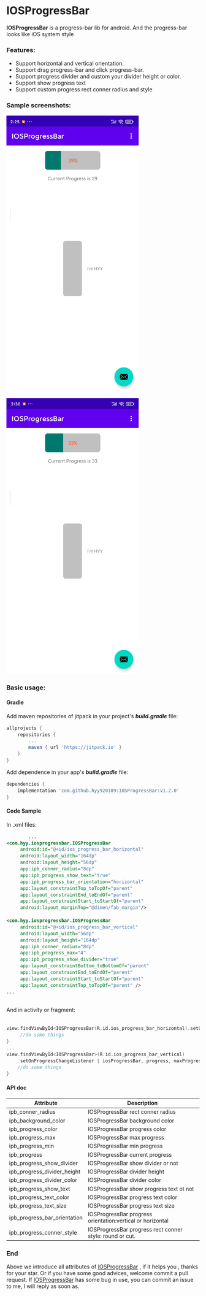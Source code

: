 # 	IOSProgressBar

**IOSProgressBar** is a progress-bar lib for android. And the progress-bar looks like iOS system style

### Features:

- Support horizontal and vertical orientation.
- Support drag progress-bar and click progress-bar.
- Support progress divider and custom your divider height or color.
- Support show progress text
- Support custom progress rect conner radius and style

### Sample screenshots:

![ios-progress-bar-1](https://github.com/hyy920109/IOSProgressBar/blob/main/screen-shots/ios-progress-bar-1.gif)



![ios-progrss-bar-2](https://github.com/hyy920109/IOSProgressBar/blob/main/screen-shots/ios-progress-bar-2.gif)

### Basic usage:

#### Gradle

Add  maven repositories of jitpack in your project's ***build.gradle*** file:

```groovy
allprojects {
    repositories {
        ...
        maven { url 'https://jitpack.io' }
    }
}
```

Add dependence in your app's ***build.gradle*** file:

```groovy
dependencies {		
	implementation 'com.github.hyy920109:IOSProgressBar:v1.2.0'
}
```

#### Code Sample

In .xml files:

```xml
		...
<com.hyy.iosprogressbar.IOSProgressBar
     android:id="@+id/ios_progress_bar_horizontal"
     android:layout_width="164dp"
     android:layout_height="56dp"
     app:ipb_conner_radius="8dp"
     app:ipb_progress_show_text="true"
     app:ipb_progress_bar_orientation="horizontal"
     app:layout_constraintTop_toTopOf="parent"
     app:layout_constraintEnd_toEndOf="parent"
     app:layout_constraintStart_toStartOf="parent"
     android:layout_marginTop="@dimen/fab_margin"/>

<com.hyy.iosprogressbar.IOSProgressBar
     android:id="@+id/ios_progress_bar_vertical"
     android:layout_width="56dp"
     android:layout_height="164dp"
     app:ipb_conner_radius="8dp"
     app:ipb_progress_max="4"
     app:ipb_progress_show_divider="true"
     app:layout_constraintBottom_toBottomOf="parent"
     app:layout_constraintEnd_toEndOf="parent"
     app:layout_constraintStart_toStartOf="parent"
     app:layout_constraintTop_toTopOf="parent" />
...
   
```

And in activity or fragment:

```kotlin

view.findViewById<IOSProgressBar(R.id.ios_progress_bar_horizontal).setOnProgressChangeListener { iosProgressBar, progress, maxProgress, minProgress, actionUp ->
     //do some things
}
...
view.findViewById<IOSProgressBar>(R.id.ios_progress_bar_vertical)
    .setOnProgressChangeListener { iosProgressBar, progress, maxProgress, minProgress, actionUp ->
    //do some things
}
```

#### API doc

| Attribute                    | Description                                                |
| ---------------------------- | ---------------------------------------------------------- |
| ipb_conner_radius            | IOSProgressBar rect conner radius                          |
| ipb_background_color         | IOSProgressBar background color                            |
| ipb_progress_color           | IOSProgressBar progress color                              |
| ipb_progress_max             | IOSProgressBar max progress                                |
| ipb_progress_min             | IOSProgressBar min progress                                |
| ipb_progress                 | IOSProgressBar current progress                            |
| ipb_progress_show_divider    | IOSProgressBar show divider or not                         |
| ipb_progress_divider_height  | IOSProgressBar divider height                              |
| ipb_progress_divider_color   | IOSProgressBar divider color                               |
| ipb_progress_show_text       | IOSProgressBar show progress text ot not                   |
| ipb_progress_text_color      | IOSProgressBar progress text color                         |
| ipb_progress_text_size       | IOSProgressBar progress text size                          |
| ipb_progress_bar_orientation | IOSProgressBar progress orientation:vertical or horizontal |
| ipb_progress_conner_style    | IOSProgressBar progress rect conner style: round or cut.   |



### End

Above we introduce all attributes of [IOSProgressBar](https://github.com/hyy920109/IOSProgressBar) , if it helps you ,  thanks for your star. Or if you have some good advices, welcome commit a pull request. If [IOSProgressBar](https://github.com/hyy920109/IOSProgressBar) has some bug in use, you can commit an issue to me, I will reply as soon as.


